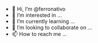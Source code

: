 - 👋 Hi, I’m @ferronativo
- 👀 I’m interested in ...
- 🌱 I’m currently learning ...
- 💞️ I’m looking to collaborate on ...
- 📫 How to reach me ...

<!---
ferronativo/ferronativo is a ✨ special ✨ repository because its `README.md` (this file) appears on your GitHub profile.
You can click the Preview link to take a look at your changes.
--->
